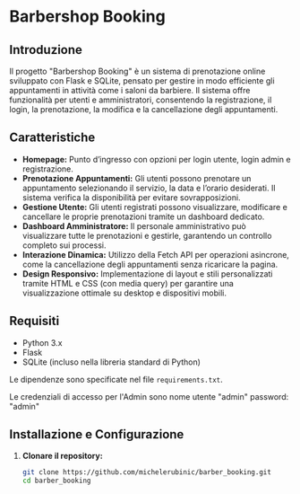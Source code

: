 # Barbershop Booking

## Introduzione

Il progetto "Barbershop Booking" è un sistema di prenotazione online sviluppato con Flask e SQLite, pensato per gestire in modo efficiente gli appuntamenti in attività come i saloni da barbiere. Il sistema offre funzionalità per utenti e amministratori, consentendo la registrazione, il login, la prenotazione, la modifica e la cancellazione degli appuntamenti.

## Caratteristiche

- **Homepage:** Punto d’ingresso con opzioni per login utente, login admin e registrazione.
- **Prenotazione Appuntamenti:** Gli utenti possono prenotare un appuntamento selezionando il servizio, la data e l’orario desiderati. Il sistema verifica la disponibilità per evitare sovrapposizioni.
- **Gestione Utente:** Gli utenti registrati possono visualizzare, modificare e cancellare le proprie prenotazioni tramite un dashboard dedicato.
- **Dashboard Amministratore:** Il personale amministrativo può visualizzare tutte le prenotazioni e gestirle, garantendo un controllo completo sui processi.
- **Interazione Dinamica:** Utilizzo della Fetch API per operazioni asincrone, come la cancellazione degli appuntamenti senza ricaricare la pagina.
- **Design Responsivo:** Implementazione di layout e stili personalizzati tramite HTML e CSS (con media query) per garantire una visualizzazione ottimale su desktop e dispositivi mobili.

## Requisiti

- Python 3.x
- Flask
- SQLite (incluso nella libreria standard di Python)

Le dipendenze sono specificate nel file `requirements.txt`.

Le credenziali di accesso per l'Admin sono nome utente "admin" password: "admin"

## Installazione e Configurazione

1. **Clonare il repository:**

   ```bash
   git clone https://github.com/michelerubinic/barber_booking.git
   cd barber_booking

